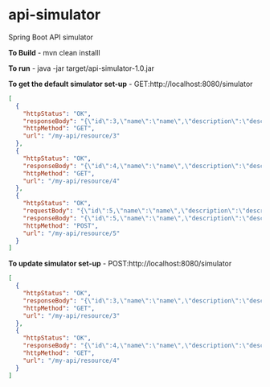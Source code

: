 # api-simulator

Spring Boot API simulator

**To Build** - mvn clean installl

**To run** - java -jar target/api-simulator-1.0.jar

**To get the default simulator set-up** - GET:http://localhost:8080/simulator

```json
[
  {
    "httpStatus": "OK",
    "responseBody": "{\"id\":3,\"name\":\"name\",\"description\":\"description\"}",
    "httpMethod": "GET",
    "url": "/my-api/resource/3"
  },
  {
    "httpStatus": "OK",
    "responseBody": "{\"id\":4,\"name\":\"name\",\"description\":\"description\"}",
    "httpMethod": "GET",
    "url": "/my-api/resource/4"
  },
  {
    "httpStatus": "OK",
    "requestBody": "{\"id\":5,\"name\":\"name\",\"description\":\"description\"}",
    "responseBody": "{\"id\":5,\"name\":\"name\",\"description\":\"description\"}",
    "httpMethod": "POST",
    "url": "/my-api/resource/5"
  }
]
```

**To update simulator set-up** - POST:http://localhost:8080/simulator

```json
[
  {
    "httpStatus": "OK",
    "responseBody": "{\"id\":3,\"name\":\"name\",\"description\":\"description\"}",
    "httpMethod": "GET",
    "url": "/my-api/resource/3"
  },
  {
    "httpStatus": "OK",
    "responseBody": "{\"id\":4,\"name\":\"name\",\"description\":\"description\"}",
    "httpMethod": "GET",
    "url": "/my-api/resource/4"
  }
]
```

